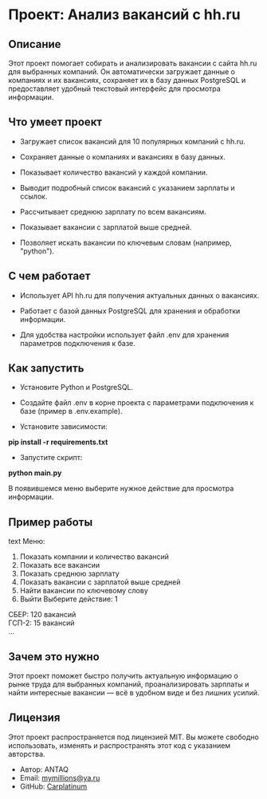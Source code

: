 # Проект: Анализ вакансий с hh.ru
## Описание
Этот проект помогает собирать и анализировать вакансии с сайта hh.ru для выбранных компаний. Он автоматически загружает данные о компаниях и их вакансиях, сохраняет их в базу данных PostgreSQL и предоставляет удобный текстовый интерфейс для просмотра информации.

## Что умеет проект
* Загружает список вакансий для 10 популярных компаний с hh.ru.

* Сохраняет данные о компаниях и вакансиях в базу данных.

* Показывает количество вакансий у каждой компании.

* Выводит подробный список вакансий с указанием зарплаты и ссылок.

* Рассчитывает среднюю зарплату по всем вакансиям.

* Показывает вакансии с зарплатой выше средней.

* Позволяет искать вакансии по ключевым словам (например, "python").

## С чем работает
* Использует API hh.ru для получения актуальных данных о вакансиях.

* Работает с базой данных PostgreSQL для хранения и обработки информации.

* Для удобства настройки использует файл .env для хранения параметров подключения к базе.

## Как запустить
* Установите Python и PostgreSQL.

* Создайте файл .env в корне проекта с параметрами подключения к базе (пример в .env.example).

* Установите зависимости:

**pip install -r requirements.txt**
* Запустите скрипт:

**python main.py**  

В появившемся меню выберите нужное действие для просмотра информации.

## Пример работы
text
Меню:
1. Показать компании и количество вакансий
2. Показать все вакансии
3. Показать среднюю зарплату
4. Показать вакансии с зарплатой выше средней
5. Найти вакансии по ключевому слову
0. Выйти
Выберите действие: 1

СБЕР: 120 вакансий  
ГСП-2: 15 вакансий  
...  
## Зачем это нужно
Этот проект поможет быстро получить актуальную информацию о рынке труда для выбранных компаний, проанализировать зарплаты и найти интересные вакансии — всё в удобном виде и без лишних усилий.

## Лицензия
Этот проект распространяется под лицензией MIT.
Вы можете свободно использовать, изменять и распространять этот код с указанием авторства.

- Автор: ANTAQ  
- Email: mymillions@ya.ru  
- GitHub: [Carplatinum](https://github.com/Carplatinum)